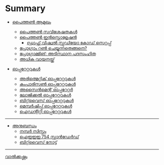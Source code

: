 # Summary

- [പൈത്തണ്‍ ആമുഖം](./chapter1/1_introduction.md)
	- [പൈത്തണ്‍ സവിശേഷതകള്‍](./chapter1/1_1_python_features.md)
	- [പൈത്തണ്‍ ഇന്‍സ്റ്റൊളേഷന്‍](./chapter1/1_2_python_installation.md)
		- [ഡ്രാഫ്റ്റ് വിഷ്വല്‍ സ്റ്റുഡിയോ കോഡ് സെറ്റപ്പ്]()
		<!-- - [Draft വിഷ്വല്‍ സ്റ്റുഡിയോ കോഡ് സെറ്റപ്പ്](chapter1/1_2_vs_code_setup.md) -->
	- [പ്രോഗ്രാം റണ്‍ ചെയ്യുന്നതെങ്ങനെ?](./chapter1/1_3_run_python.md)
	- [പ്രോഗ്രാമ്മിങ്: അടിസ്ഥാന പദസംഹിത](./chapter1/1_4_basic_terminology.md)
	- [അധിക വായനയ്ക്ക്](./chapter1/know_more.md)

- [ഓപ്പറേറ്ററുകള്‍](chapter2/2_introduction.md)
	- [അരിത്മെറ്റിക് ഓപ്പറേറ്ററുകള്‍](chapter2/2_1_arithmetic_operators.md)
	- [കംപാരിസണ്‍ ഓപ്പറേറ്ററുകള്‍](chapter2/2_2_comparison_operators.md)
	- [അസൈന്‍മെന്റ് ഓപ്പറേറ്റര്‍](chapter2/2_3_assignment_operators.md)
	- [ലോജിക്കല്‍ ഓപ്പറേറ്ററുകള്‍](chapter2/2_4_logical_operators.md)
	- [ബിറ്റ്‌വൈസ് ഓപ്പറേറ്ററുകള്‍](chapter2/2_5_bitwise_operators.md)
	- [മെമ്പര്‍ഷിപ്പ് ഓപ്പറേറ്ററുകള്‍](chapter2/2_6_membership_operators.md)
	- [ഐഡന്റിറ്റി ഓപ്പറേറ്ററുകള്‍](chapter2/2_7_identity_operators.md)

-----------

- [അനുബന്ധം]()
	- [നമ്പര്‍ സിസ്റ്റം]()
	- [ഐ‌ഇ‌ഇ‌ഇ 754 സ്റ്റാന്‍ഡേര്‍ഡ്]()
	- [ബിറ്റ്‌വൈസ് നോട്ട്]()
-----------

[വാല്‍ക്കഷ്ണം](misc/valkkashnam.md)
